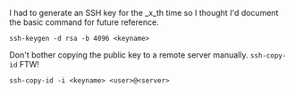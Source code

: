 I had to generate an SSH key for the _x_th time so I thought I'd document the basic command for future reference.

```
ssh-keygen -d rsa -b 4096 <keyname>
```

Don't bother copying the public key to a remote server manually. `ssh-copy-id` FTW!

```
ssh-copy-id -i <keyname> <user>@<server>
```
